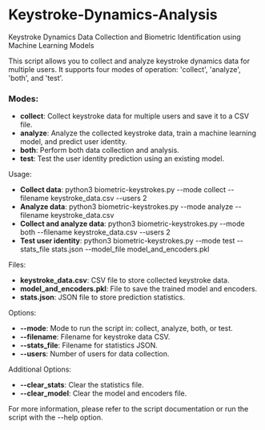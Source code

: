 # Keystroke-Dynamics-Analysis
Keystroke Dynamics Data Collection and Biometric Identification using Machine Learning Models

This script allows you to collect and analyze keystroke dynamics data for multiple users.
It supports four modes of operation: 'collect', 'analyze', 'both', and 'test'.

### Modes:
- **collect**: Collect keystroke data for multiple users and save it to a CSV file.
- **analyze**: Analyze the collected keystroke data, train a machine learning model, and predict user identity.
- **both**: Perform both data collection and analysis.
- **test**: Test the user identity prediction using an existing model.

Usage:
- **Collect data**: 
  python3 biometric-keystrokes.py --mode collect --filename keystroke_data.csv --users 2
- **Analyze data**: 
  python3 biometric-keystrokes.py --mode analyze --filename keystroke_data.csv
- **Collect and analyze data**: 
  python3 biometric-keystrokes.py --mode both --filename keystroke_data.csv --users 2
- **Test user identity**: 
  python3 biometric-keystrokes.py --mode test --stats_file stats.json --model_file model_and_encoders.pkl

Files:
- **keystroke_data.csv**: CSV file to store collected keystroke data.
- **model_and_encoders.pkl**: File to save the trained model and encoders.
- **stats.json**: JSON file to store prediction statistics.

Options:
- **--mode**: Mode to run the script in: collect, analyze, both, or test.
- **--filename**: Filename for keystroke data CSV.
- **--stats_file**: Filename for statistics JSON.
- **--users**: Number of users for data collection.

Additional Options:
- **--clear_stats**: Clear the statistics file.
- **--clear_model**: Clear the model and encoders file.

For more information, please refer to the script documentation or run the script with the --help option.


